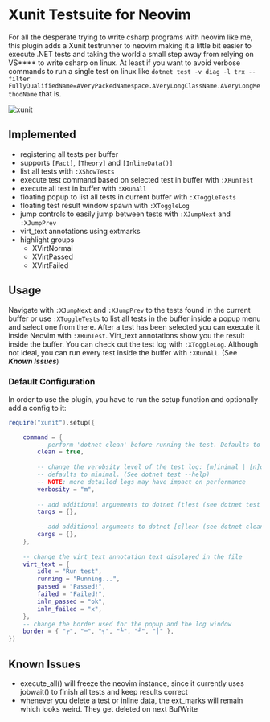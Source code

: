 # Xunit Testsuite for Neovim
For all the desperate trying to write csharp programs with neovim like me, this plugin adds 
a Xunit testrunner to neovim making it a little bit easier to execute .NET tests and taking the world 
a small step away from relying on VS\*\*\*\* to write csharp on linux. At least if you want to avoid 
verbose commands to run a single test on linux like 
`dotnet test -v diag -l trx --filter FullyQualifiedName=AVeryPackedNamespace.AVeryLongClassName.AVeryLongMethodName`
that is.

![xunit](https://user-images.githubusercontent.com/77517314/191606904-a1e0b895-5d0a-46f8-ac95-3420472c3f99.gif)

## Implemented
+ registering all tests per buffer
+ supports `[Fact]`, `[Theory]` and  `[InlineData()]`
+ list all tests with `:XShowTests`
+ execute test command based on selected test in buffer with `:XRunTest`
+ execute all test in buffer with `:XRunAll`
+ floating popup to list all tests in current buffer with `:XToggleTests`
+ floating test result window spawn with `:XToggleLog`
+ jump controls to easily jump between tests with `:XJumpNext` and `:XJumpPrev`
+ virt_text annotations using extmarks
+ highlight groups
  + XVirtNormal
  + XVirtPassed
  + XVirtFailed

## Usage
Navigate with `:XJumpNext` and `:XJumpPrev` to the tests found in the current buffer or use `:XToggleTests` to list all tests
in the buffer inside a popup menu and select one from there.
After a test has been selected you can execute it inside Neovim with `:XRunTest`. Virt_text annotations show you the result inside 
the buffer. You can check out the test log with `:XToggleLog`. 
Although not ideal, you can run every test inside the buffer with `:XRunAll`. (See ___Known Issues___) 

### Default Configuration
In order to use the plugin, you have to run the setup function and optionally add a config to it:
```lua
require("xunit").setup({

	command = {
		-- perform 'dotnet clean' before running the test. Defaults to true
		clean = true,
		
        -- change the verobsity level of the test log: [m]inimal | [n]ormal | [d]etailed | [diag]nostic
		-- defaults to minimal. (See dotnet test --help)
		-- NOTE: more detailed logs may have impact on performance
		verbosity = "m",
		
        -- add additional arguements to dotnet [t]est (see dotnet test --help for all options)
		targs = {},
		
        -- add additional arguments to dotnet [c]lean (see dotnet clean --help for all options)
		cargs = {},
	},
	
    -- change the virt_text annotation text displayed in the file
	virt_text = {
		idle = "Run test",
		running = "Running...",
		passed = "Passed!",
		failed = "Failed!",
		inln_passed = "ok",
		inln_failed = "x",
	},
    -- change the border used for the popup and the log window	
    border = { "┌", "─", "┐", "└", "┘", "│" },
})
```



## Known Issues
+ execute_all() will freeze the neovim instance, since it currently uses jobwait() to finish all tests and keep results correct 
+ whenever you delete a test or inline data, the ext_marks will remain which looks weird. They get deleted on next BufWrite


